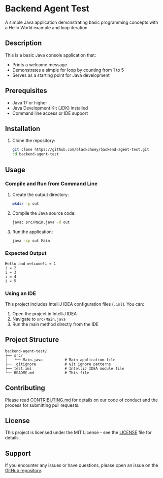 # Backend Agent Test

A simple Java application demonstrating basic programming concepts with a Hello World example and loop iteration.

## Description

This is a basic Java console application that:
- Prints a welcome message
- Demonstrates a simple for loop by counting from 1 to 5
- Serves as a starting point for Java development

## Prerequisites

- Java 17 or higher
- Java Development Kit (JDK) installed
- Command line access or IDE support

## Installation

1. Clone the repository:
   ```bash
   git clone https://github.com/blackchoey/backend-agent-test.git
   cd backend-agent-test
   ```

## Usage

### Compile and Run from Command Line

1. Create the output directory:
   ```bash
   mkdir -p out
   ```

2. Compile the Java source code:
   ```bash
   javac src/Main.java -d out
   ```

3. Run the application:
   ```bash
   java -cp out Main
   ```

### Expected Output

```
Hello and welcome!i = 1
i = 2
i = 3
i = 4
i = 5
```

### Using an IDE

This project includes IntelliJ IDEA configuration files (`.iml`). You can:
1. Open the project in IntelliJ IDEA
2. Navigate to `src/Main.java`
3. Run the main method directly from the IDE

## Project Structure

```
backend-agent-test/
├── src/
│   └── Main.java          # Main application file
├── .gitignore             # Git ignore patterns
├── test.iml               # IntelliJ IDEA module file
└── README.md              # This file
```

## Contributing

Please read [CONTRIBUTING.md](CONTRIBUTING.md) for details on our code of conduct and the process for submitting pull requests.

## License

This project is licensed under the MIT License - see the [LICENSE](LICENSE) file for details.

## Support

If you encounter any issues or have questions, please open an issue on the [GitHub repository](https://github.com/blackchoey/backend-agent-test/issues).